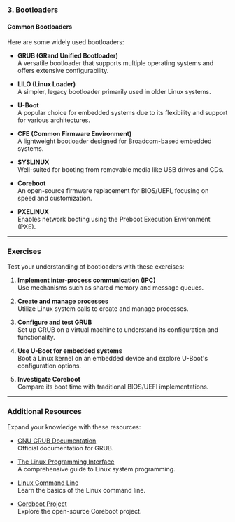 ### 3. Bootloaders

#### Common Bootloaders

Here are some widely used bootloaders:

- **GRUB (GRand Unified Bootloader)**  
    A versatile bootloader that supports multiple operating systems and offers extensive configurability.

- **LILO (Linux Loader)**  
    A simpler, legacy bootloader primarily used in older Linux systems.

- **U-Boot**  
    A popular choice for embedded systems due to its flexibility and support for various architectures.

- **CFE (Common Firmware Environment)**  
    A lightweight bootloader designed for Broadcom-based embedded systems.

- **SYSLINUX**  
    Well-suited for booting from removable media like USB drives and CDs.

- **Coreboot**  
    An open-source firmware replacement for BIOS/UEFI, focusing on speed and customization.

- **PXELINUX**  
    Enables network booting using the Preboot Execution Environment (PXE).

---

### Exercises

Test your understanding of bootloaders with these exercises:

1. **Implement inter-process communication (IPC)**  
     Use mechanisms such as shared memory and message queues.

2. **Create and manage processes**  
     Utilize Linux system calls to create and manage processes.

3. **Configure and test GRUB**  
     Set up GRUB on a virtual machine to understand its configuration and functionality.

4. **Use U-Boot for embedded systems**  
     Boot a Linux kernel on an embedded device and explore U-Boot's configuration options.

5. **Investigate Coreboot**  
     Compare its boot time with traditional BIOS/UEFI implementations.

---

### Additional Resources

Expand your knowledge with these resources:

- [GNU GRUB Documentation](https://www.gnu.org/software/grub/manual/)  
    Official documentation for GRUB.

- [The Linux Programming Interface](https://man7.org/tlpi/)  
    A comprehensive guide to Linux system programming.

- [Linux Command Line](https://linuxcommand.org/)  
    Learn the basics of the Linux command line.

- [Coreboot Project](https://www.coreboot.org/)  
    Explore the open-source Coreboot project.
